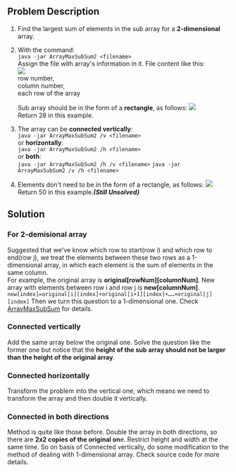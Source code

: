 ## Problem Description ##
1. Find the largest sum of elements in the sub array for a **2-dimensional** array.
2. With the command:  
	`java -jar ArrayMaxSubSum2 <filename>`  
   Assign the file with array's information in it. File content like this:  
   ![](http://images.cnitblog.com/blog/202788/201309/12233328-28c976daed0648078944cf27e35b8ba4.png)  
   row number,  
   column number,  
   each row of the array  
  
	Sub array should be in the form of a **rectangle**, as follows:
	![](http://images.cnitblog.com/blog/202788/201309/12233331-bc38dd85b312434f995a59436d8832a7.png)  
   Return 28 in this example.
3. The array can be **connected vertically**:  
	`java -jar ArrayMaxSubSum2 /v <filename>`  
   or **horizontally**:  
	`java -jar ArrayMaxSubSum2 /h <filename>`  
   or **both**:  
	`java -jar ArrayMaxSubSum2 /h /v <filename>`
	`java -jar ArrayMaxSubSum2 /v /h <filename>`
4. Elements don't need to be in the form of a rectangle, as follows:
	![](http://images.cnitblog.com/blog/202788/201309/12233333-ef35109aa7e1474d904cf907e49035ca.png)  
   Return 50 in this example.***(Still Unsolved)***
## Solution ##
### For 2-demisional array ###
Suggested that we've know which row to start(row i) and which row to end(row j), we treat the elements between these two rows as a 1-dimensional array, in which each element is the sum of elements in the same column.  
For example, the original array is **original[rowNum][columnNum]**. New array with elements between row i and row j is **new[columnNum]**.  
`new[index]=original[i][index]+original[i+1][index]+……+original[j][index]`
Then we turn this question to a 1-dimensional one. Check [ArrayMaxSubSum](https://github.com/Rainie0419/ArrayMaxSubSum) for details.
### Connected vertically ###
Add the same array below the original one. Solve the question like the former one but notice that the **height of the sub array should not be larger than the height of the original array**.
### Connected horizontally ###
Transform the problem into the vertical one, which means we need to transform the array and then double it vertically.
### Connected in both directions ###
Method is quite like those before. Double the array in both directions, so there are **2x2 copies of the original on**e. Restrict height and width at the same time. So on basis of Connected vertically, do some modification to the method of dealing with 1-dimensional array. Check source code for more details.